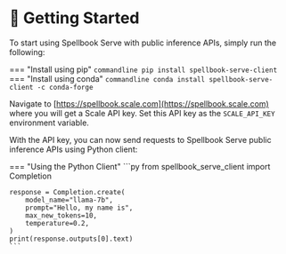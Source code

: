 # 🚀 Getting Started

To start using Spellbook Serve with public inference APIs, simply run the following:

=== "Install using pip"
    ```commandline
    pip install spellbook-serve-client
    ```
=== "Install using conda"
    ```commandline
    conda install spellbook-serve-client -c conda-forge
    ```

Navigate to [https://spellbook.scale.com](https://spellbook.scale.com) where
you will get a Scale API key. Set this API key as the `SCALE_API_KEY`
environment variable.

With the API key, you can now send requests to Spellbook Serve public inference
APIs using Python client:

=== "Using the Python Client"
    ```py
    from spellbook_serve_client import Completion

    response = Completion.create(
        model_name="llama-7b",
        prompt="Hello, my name is",
        max_new_tokens=10,
        temperature=0.2,
    )
    print(response.outputs[0].text)
    ```
 
